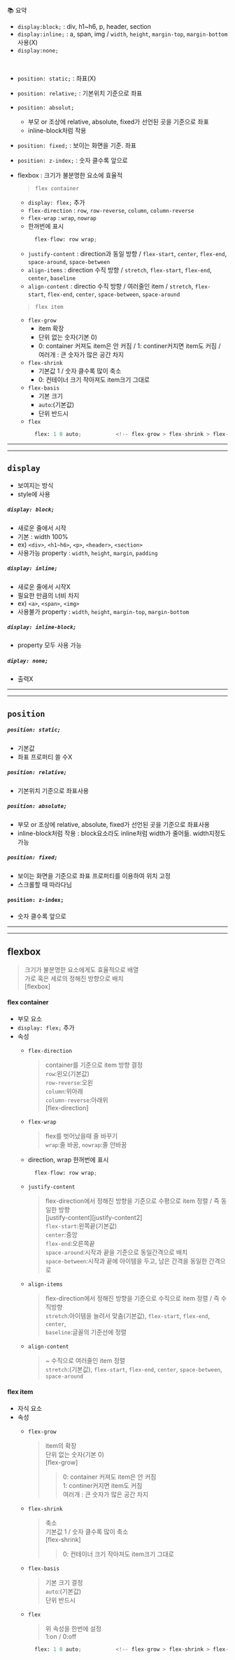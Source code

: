 📚 요약  
- `display:block;` : div, h1~h6, p, header, section  
- `display:inline;` : a, span, img / `width`, `height`, `margin-top`, `margin-bottom` 사용(X)  
- `display:none;`  
<br>

- `position: static;` : 좌표(X)  
- `position: relative;` : 기본위치 기준으로 좌표  
- `position: absolut;`
  - 부모 or 조상에 relative, absolute, fixed가 선언된 곳을 기준으로 좌표  
  - inline-block처럼 작용    
- `position: fixed;` : 보이는 화면을 기준. 좌표  
- `position: z-index;` : 숫자 클수록 앞으로  

- flexbox : 크기가 불분명한 요소에 효율적  
  > `flex container`
    - `display: flex;` 추가  
    - `flex-direction` : `row`, `row-reverse`, `column`, `column-reverse`    
    - `flex-wrap` : `wrap`, `nowrap`  
    - 한꺼번에 표시
       ```python
         flex-flow: row wrap;
       ```
    - `justify-content` : direction과 동일 방향 / `flex-start`, `center`, `flex-end`, `space-around`, `space-between`  
    - `align-items` : direction 수직 방향 / `stretch`, `flex-start`, `flex-end`, `center`, `baseline`  
    - `align-content` : directio 수직 방향 / 여러줄인 item / `stretch`, `flex-start`, `flex-end`, `center`, `space-between`, `space-around`  
 
  > `flex item`  
    - `flex-grow`  
      - item 확장  
      - 단위 없는 숫자(기본 0)  
      - 0: container 커져도 item은 안 커짐 / 1: continer커지면 item도 커짐 / 여러개 : 큰 숫자가 많은 공간 차지  
    - `flex-shrink`    
      - 기본값 1 / 숫자 클수록 많이 축소  
      - 0: 컨테이너 크기 작아져도 item크기 그대로  
    - `flex-basis`  
      - 기본 크기  
      - `auto`:(기본값)  
      - 단위 반드시  
    - `flex`  
      ```python
        flex: 1 0 auto;           <!-- flex-grow > flex-shrink > flex-basis 순-->
      ```

- - -  
- - -  

## `display`  
- 보여지는 방식  
- style에 사용  

##### `display: block;`    
- 새로운 줄에서 시작  
- 기본 : width 100%
- ex) `<div>`, `<h1~h6>`, `<p>`, `<header>`, `<section>`  
- 사용가능 property : `width`, `height`, `margin`, `padding`  

##### `display: inline;`  
- 새로운 줄에서 시작X  
- 필요한 만큼의 너비 차지  
- ex) `<a>`, `<span>`, `<img>`  
- 사용불가 property : `width`, `height`, `margin-top`, `margin-bottom`  

##### `display: inline-block;`  
- property 모두 사용 가능  

##### `diplay: none;`  
  - 출력X  

- - -  
- - -  

## `position`  

##### `position: static;`  
- 기본값  
- 좌표 프로퍼티 쓸 수X  

##### `position: relative;`  
- 기본위치 기준으로 좌표사용  

##### `position: absolute;`  
- 부모 or 조상에 relative, absolute, fixed가 선언된 곳을 기준으로 좌표사용  
- inline-block처럼 작용 : block요소라도 inline처럼 width가 줄어듦. width지정도 가능  

##### `position: fixed;`  
- 보이는 화면을 기준으로 좌표 프로퍼티를 이용하여 위치 고정  
- 스크롤할 때 따라다님  

#### `position: z-index;`  
- 숫자 클수록 앞으로  

- - -  
- - -  

## flexbox  
> 크기가 불분명한 요소에게도 효율적으로 배열  
> 가로 혹은 세로의 정해진 방향으로 배치  
> [flexbox]  

#### flex container  
  - 부모 요소  
  - `display: flex;` 추가  
  - 속성  
    - `flex-direction`  
      > container를 기준으로 item 방향 결정  
      > `row`:왼오(기본값)  
        `row-reverse`:오왼  
        `column`:위아래  
        `column-reverse`:아래위  
      > [flex-direction]  
    - `flex-wrap`  
      > flex를 벗어났을때 줄 바꾸기  
      > `wrap`:줄 바꿈, `nowrap`:줄 안바꿈
    - direction, wrap 한꺼번에 표시
       ```python
         flex-flow: row wrap;
       ```
       
    - `justify-content`  
      > flex-direction에서 정해진 방향을 기준으로 수평으로 item 정렬 / 즉 동일한 방향  
      > [justify-content][justify-content2]  
      > `flex-start`:왼쪽끝(기본값)  
        `center`:중앙  
        `flex-end`:오른쪽끝  
        `space-around`:시작과 끝을 기준으로 동일간격으로 배치  
        `space-between`:시작과 끝에 아이템을 두고, 남은 간격을 동일한 간격으로  
      
    - `align-items`  
      > flex-direction에서 정해진 방향을 기준으로 수직으로 item 정렬 / 즉 수직방향  
      > `stretch`:아이템을 늘려서 맞춤(기본값), `flex-start`, `flex-end`, `center`,  
        `baseline`:글꼴의 기준선에 정렬  
    - `align-content`  
      > ~ 수직으로 여러줄인 item 정렬  
      > `stretch`:(기본값), `flex-start`, `flex-end`, `center`, `space-between`, `space-around`  
    
#### flex item  
  - 자식 요소  
  - 속성  
    - `flex-grow`  
      > item의 확장  
      > 단위 없는 숫자(기본 0)  
      > [flex-grow]
        >> 0: container 커져도 item은 안 커짐  
        >> 1: continer커지면 item도 커짐  
        >> 여러개 : 큰 숫자가 많은 공간 차지  
        
    - `flex-shrink`  
      > 축소  
      > 기본값 1 / 숫자 클수록 많이 축소  
      > [flex-shrink]  
        >> 0: 컨테이너 크기 작아져도 item크기 그대로  
        
    - `flex-basis`  
      > 기본 크기 결정  
      > `auto`:(기본값)  
      > 단위 반드시  
      
    - `flex`  
      > 위 속성을 한번에 설정  
      > 1:on / 0:off
      ```python
        flex: 1 0 auto;           <!-- flex-grow > flex-shrink > flex-basis 순-->
      ```
    
